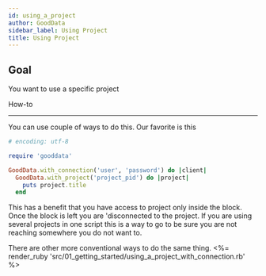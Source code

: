 ```yaml
---
id: using_a_project
author: GoodData
sidebar_label: Using Project
title: Using Project
---
```


Goal
-------

You want to use a specific project

How-to

--------

You can use couple of ways to do this. Our favorite is this


```ruby
# encoding: utf-8

require 'gooddata'

GoodData.with_connection('user', 'password') do |client|
  GoodData.with_project('project_pid') do |project|
    puts project.title
  end
```

This has a benefit that you have access to project only inside the
block. Once the block is left you are 'disconnected to the project. If
you are using several projects in one script this is a way to go to be
sure you are not reaching somewhere you do not want to.

There are other more conventional ways to do the same thing. &lt;%=
render\_ruby
'src/01\_getting\_started/using\_a\_project\_with\_connection.rb' %&gt;
